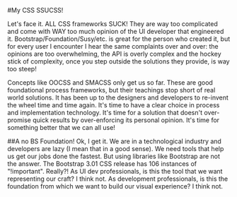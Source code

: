 #My CSS SSUCSS!

Let's face it. ALL CSS frameworks SUCK! They are way too complicated and come with WAY too much opinion of the UI developer that engineered it. Bootstrap/Foundation/Susy/etc. is great for the person who created it, but for every user I encounter I hear the same complaints over and over: the opinions are too overwhelming, the API is overly complex and the hockey stick of complexity, once you step outside the solutions they provide, is way too steep!

Concepts like OOCSS and SMACSS only get us so far. These are good foundational process frameworks, but their teachings stop short of real world solutions. It has been up to the designers and developers to re-invent the wheel time and time again. It's time to have a clear choice in process and implementation technology. It's time for a solution that doesn't over-promise quick results by over-enforcing its personal opinion. It's time for something better that we can all use!

##A no BS Foundation!
Ok, I get it. We are in a technological industry and developers are lazy (I mean that in a good sense). We need tools that help us get our jobs done the fastest. But using libraries like Bootstrap are not the  answer. The Bootstrap 3.01 CSS release has 106 instances of "!important". Really?! As UI dev professionals, is this the tool that we want representing our craft? I think not. As development professionals, is this the foundation from which we want to build our visual experience? I think not.
